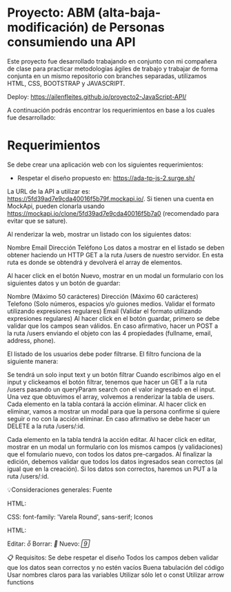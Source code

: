 # Proyecto: ABM (alta-baja-modificación) de Personas consumiendo una API

Este proyecto fue desarrollado trabajando en conjunto con mi compañera de clase para practicar metodologías ágiles de trabajo y trabajar de forma conjunta en un mismo repositorio con branches separadas, utilizamos HTML, CSS, BOOTSTRAP y JAVASCRIPT.

Deploy: https://ailenfleites.github.io/proyecto2-JavaScript-API/

A continuación podrás encontrar los requerimientos en base a los cuales fue desarrollado:

# Requerimientos

Se debe crear una aplicación web con los siguientes requerimientos:

- Respetar el diseño propuesto en: https://ada-tp-js-2.surge.sh/

La URL de la API a utilizar es: https://5fd39ad7e9cda40016f5b79f.mockapi.io/. Si tienen una cuenta en MockApi, pueden clonarla usando https://mockapi.io/clone/5fd39ad7e9cda40016f5b7a0 (recomendado para evitar que se sature).

Al renderizar la web, mostrar un listado con los siguientes datos:

Nombre
Email
Dirección
Teléfono
Los datos a mostrar en el listado se deben obtener haciendo un HTTP GET a la ruta /users de nuestro servidor. En esta ruta es donde se obtendrá y devolverá el array de elementos.

Al hacer click en el botón Nuevo, mostrar en un modal un formulario con los siguientes datos y un botón de guardar:

Nombre (Máximo 50 carácteres)
Dirección (Máximo 60 carácteres)
Telefono (Solo números, espacios y/o guiones medios. Validar el formato utilizando expresiones regulares)
Email (Validar el formato utilizando expresiones regulares)
Al hacer click en el botón guardar, primero se debe validar que los campos sean válidos. En caso afirmativo, hacer un POST a la ruta /users enviando el objeto con las 4 propiedades (fullname, email, address, phone).

El listado de los usuarios debe poder filtrarse. El filtro funciona de la siguiente manera:

Se tendrá un solo input text y un botón filtrar
Cuando escribimos algo en el input y clickeamos el botón filtrar, tenemos que hacer un GET a la ruta /users pasando un queryParam search con el valor ingresado en el input.
Una vez que obtuvimos el array, volvemos a renderizar la tabla de users.
Cada elemento en la tabla contará la acción eliminar. Al hacer click en eliminar, vamos a mostrar un modal para que la persona confirme si quiere seguir o no con la acción eliminar. En caso afirmativo se debe hacer un DELETE a la ruta /users/:id.

Cada elemento en la tabla tendrá la acción editar. Al hacer click en editar, mostrar en un modal un formulario con los mismos campos (y validaciones) que el fomulario nuevo, con todos los datos pre-cargados. Al finalizar la edición, debemos validar que todos los datos ingresados sean correctos (al igual que en la creación). Si los datos son correctos, haremos un PUT a la ruta /users/:id.


💡Consideraciones generales:
Fuente

HTML:
  <link rel="stylesheet" href="https://fonts.googleapis.com/css?family=Roboto|Varela+Round"/>
CSS:
  font-family: 'Varela Round', sans-serif;
Iconos

HTML:
<link rel="stylesheet" href="https://fonts.googleapis.com/icon?family=Material+Icons" />
Editar: <i class="material-icons" title="Edit">&#xE254;</i>
Borrar: <i class="material-icons" title="Delete">&#xE872;</i>
Nuevo: <i class="material-icons">&#xE147;</i>

📋 Requisitos:
Se debe respetar el diseño
Todos los campos deben validar que los datos sean correctos y no estén vacíos
Buena tabulación del código
Usar nombres claros para las variables
Utilizar sólo let o const
Utilizar arrow functions
